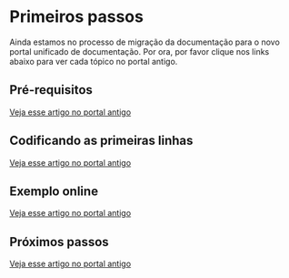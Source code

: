 ﻿# Primeiros passos

Ainda estamos no processo de migração da documentação para o novo portal unificado de documentação. Por ora, por favor clique nos links abaixo para ver cada tópico no portal antigo.

## Pré-requisitos

[Veja esse artigo no portal antigo](https://webpki.lacunasoftware.com/#/Documentation#prerequisites)

## Codificando as primeiras linhas

[Veja esse artigo no portal antigo](https://webpki.lacunasoftware.com/#/Documentation#coding-the-first-lines)

## Exemplo online

[Veja esse artigo no portal antigo](https://webpki.lacunasoftware.com/#/Documentation#live-example)

## Próximos passos

[Veja esse artigo no portal antigo](https://webpki.lacunasoftware.com/#/Documentation#next-steps)
